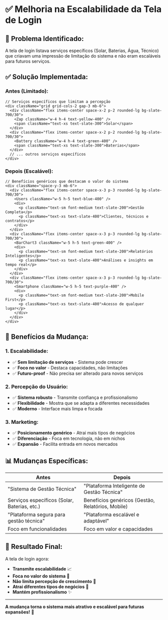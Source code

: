 # ✅ **Melhoria na Escalabilidade da Tela de Login**

## 🎯 **Problema Identificado:**
A tela de login listava serviços específicos (Solar, Baterias, Água, Técnico) que criavam uma impressão de limitação do sistema e não eram escaláveis para futuros serviços.

## ✅ **Solução Implementada:**

### **Antes (Limitado):**
```tsx
// Serviços específicos que limitam a percepção
<div className="grid grid-cols-2 gap-3 mb-6">
  <div className="flex items-center space-x-2 p-2 rounded-lg bg-slate-700/30">
    <Zap className="w-4 h-4 text-yellow-400" />
    <span className="text-xs text-slate-300">Solar</span>
  </div>
  <div className="flex items-center space-x-2 p-2 rounded-lg bg-slate-700/30">
    <Battery className="w-4 h-4 text-green-400" />
    <span className="text-xs text-slate-300">Baterias</span>
  </div>
  // ... outros serviços específicos
</div>
```

### **Depois (Escalável):**
```tsx
// Benefícios genéricos que destacam o valor do sistema
<div className="space-y-3 mb-6">
  <div className="flex items-center space-x-3 p-3 rounded-lg bg-slate-700/30">
    <Users className="w-5 h-5 text-blue-400" />
    <div>
      <p className="text-sm font-medium text-slate-200">Gestão Completa</p>
      <p className="text-xs text-slate-400">Clientes, técnicos e contratos</p>
    </div>
  </div>
  <div className="flex items-center space-x-3 p-3 rounded-lg bg-slate-700/30">
    <BarChart3 className="w-5 h-5 text-green-400" />
    <div>
      <p className="text-sm font-medium text-slate-200">Relatórios Inteligentes</p>
      <p className="text-xs text-slate-400">Análises e insights em tempo real</p>
    </div>
  </div>
  <div className="flex items-center space-x-3 p-3 rounded-lg bg-slate-700/30">
    <Smartphone className="w-5 h-5 text-purple-400" />
    <div>
      <p className="text-sm font-medium text-slate-200">Mobile First</p>
      <p className="text-xs text-slate-400">Acesso de qualquer lugar</p>
    </div>
  </div>
</div>
```

## 🚀 **Benefícios da Mudança:**

### **1. Escalabilidade:**
- ✅ **Sem limitação de serviços** - Sistema pode crescer
- ✅ **Foco no valor** - Destaca capacidades, não limitações
- ✅ **Futuro-proof** - Não precisa ser alterado para novos serviços

### **2. Percepção do Usuário:**
- ✅ **Sistema robusto** - Transmite confiança e profissionalismo
- ✅ **Flexibilidade** - Mostra que se adapta a diferentes necessidades
- ✅ **Moderno** - Interface mais limpa e focada

### **3. Marketing:**
- ✅ **Posicionamento genérico** - Atrai mais tipos de negócios
- ✅ **Diferenciação** - Foca em tecnologia, não em nichos
- ✅ **Expansão** - Facilita entrada em novos mercados

## 📊 **Mudanças Específicas:**

| **Antes** | **Depois** |
|-----------|------------|
| "Sistema de Gestão Técnica" | "Plataforma Inteligente de Gestão Técnica" |
| Serviços específicos (Solar, Baterias, etc.) | Benefícios genéricos (Gestão, Relatórios, Mobile) |
| "Plataforma segura para gestão técnica" | "Plataforma escalável e adaptável" |
| Foco em funcionalidades | Foco em valor e capacidades |

## 🎯 **Resultado Final:**

A tela de login agora:
- **Transmite escalabilidade** 📈
- **Foca no valor do sistema** 💎
- **Não limita percepção de crescimento** 🌱
- **Atrai diferentes tipos de negócios** 🎯
- **Mantém profissionalismo** ✨

---

**A mudança torna o sistema mais atrativo e escalável para futuras expansões!** 🚀
